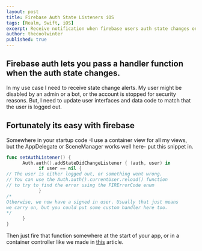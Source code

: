 ```yaml
---
layout: post
title: Firebase Auth State Listeners iOS
tags: [Realm, Swift, iOS]
excerpt: Receive notification when firebase users auth state changes on iOS.
author: thecoolwinter
published: true
---
```


## Firebase auth lets you pass a handler function when the auth state changes.

In my use case I need to receive state change alerts. My user might be disabled by an admin or a bot, or the account is stopped for security reasons. But, I need to update user interfaces and data code to match that the user is logged out.

## Fortunately its easy with firebase

Somewhere in your startup code -I use a container view for all my views, but the AppDelegate or SceneManager works well here- put this snippet in.

```swift
func setAuthListener() {
	  Auth.auth().addStateDidChangeListener { (auth, user) in
		    if user == nil {
// The user is either logged out, or something went wrong. 
// You can use the Auth.auth().currentUser.reload() function 
// to try to find the error using the FIRErrorCode enum
		    }	
/*
Otherwise, we now have a signed in user. Usually that just means 
we carry on, but you could put some custom handler here too.
*/
	  }
}
```

Then just fire that function somewhere at the start of your app, or in a container controller like we made in [this](https://windchillblog.com/2020/2/21/easy-container-controllers-in-swift) article.